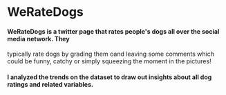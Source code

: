 # WeRateDogs


#### WeRateDogs is a twitter page that rates people's dogs all over the social media network. They
typically rate dogs by grading them oand leaving some comments which could be funny,
catchy or simply squeezing the moment in the pictures! 

#### I analyzed the trends on the dataset to draw out insights about all dog ratings and related variables.
